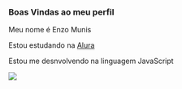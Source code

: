### Boas Vindas ao meu perfil 

Meu nome é Enzo Munis

Estou estudando na [Alura](https://www.alura.com.br)

Estou me desnvolvendo na linguagem JavaScript


![](https://tenor.com/pt-BR/view/lua-luality-horse-dance-horsedance-gif-27221731)
